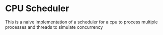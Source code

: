 # CPU Scheduler
This is a naive implementation of a scheduler for a cpu to process multiple processes and threads to simulate concurrency
